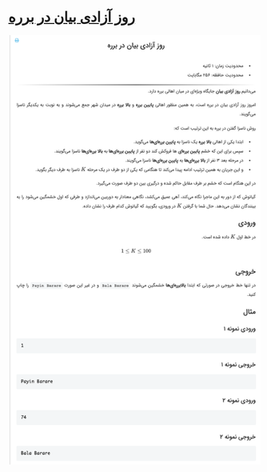 # [روز آزادی بیان در برره](https://quera.ir/problemset/contest/10162)

![github-octocat](https://github.com/kasrazarei39/Quera-Answers/blob/main/Questions/contest/%D8%B1%D9%88%D8%B2%20%D8%A2%D8%B2%D8%A7%D8%AF%DB%8C%20%D8%A8%DB%8C%D8%A7%D9%86%20%D8%AF%D8%B1%20%D8%A8%D8%B1%D8%B1%D9%87-10162/question.png)
